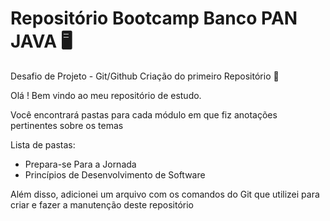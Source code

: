 # Repositório Bootcamp Banco PAN JAVA :desktop_computer:
Desafio de Projeto - Git/Github Criação do primeiro Repositório :open_file_folder:

Olá ! Bem vindo ao meu repositório de estudo.

Você encontrará pastas para cada módulo em que fiz anotações pertinentes sobre os temas

Lista de pastas:

- Prepara-se Para a Jornada
- Princípios de Desenvolvimento de Software

Além disso, adicionei um arquivo com os comandos do Git que utilizei para criar e fazer a manutenção deste repositório



